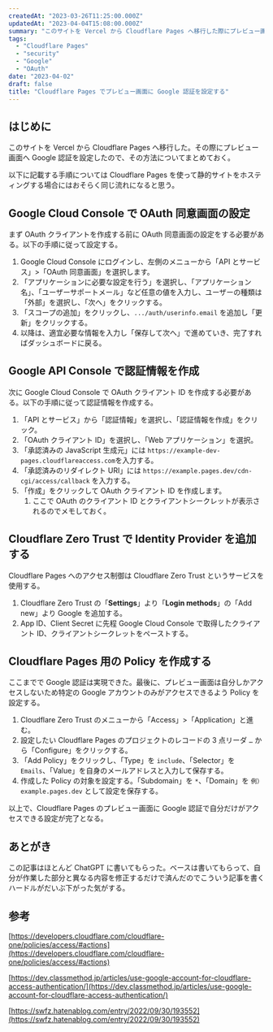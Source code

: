 ```yaml
---
createdAt: "2023-03-26T11:25:00.000Z"
updatedAt: "2023-04-04T15:08:00.000Z"
summary: "このサイトを Vercel から Cloudflare Pages へ移行した際にプレビュー画面へ Google 認証を設定した。その方法についてまとめる。"
tags:
  - "Cloudflare Pages"
  - "security"
  - "Google"
  - "OAuth"
date: "2023-04-02"
draft: false
title: "Cloudflare Pages でプレビュー画面に Google 認証を設定する"
---
```


## はじめに

このサイトを Vercel から Cloudflare Pages へ移行した。その際にプレビュー画面へ Google 認証を設定したので、その方法についてまとめておく。

以下に記載する手順については Cloudflare Pages を使って静的サイトをホスティングする場合にはおそらく同じ流れになると思う。

## Google Cloud Console で OAuth 同意画面の設定

まず OAuth クライアントを作成する前に OAuth 同意画面の設定をする必要がある。以下の手順に従って設定する。

1. Google Cloud Console にログインし、左側のメニューから「API とサービス」>「OAuth 同意画面」を選択します。
2. 「アプリケーションに必要な設定を行う」を選択し、「アプリケーション名」、「ユーザーサポートメール」など任意の値を入力し、ユーザーの種類は「外部」を選択し、「次へ」をクリックする。
3. 「スコープの追加」をクリックし、`.../auth/userinfo.email` を追加し「更新」をクリックする。
4. 以降は、適宜必要な情報を入力し「保存して次へ」で進めていき、完了すればダッシュボードに戻る。

## **Google API Console で認証情報を作成**

次に Google Cloud Console で OAuth クライアント ID を作成する必要がある。以下の手順に従って認証情報を作成する。

1. 「API とサービス」から「認証情報」を選択し、「認証情報を作成」をクリック。
2. 「OAuth クライアント ID」を選択し、「Web アプリケーション」を選択。
3. 「承認済みの JavaScript 生成元」には `https://example-dev-pages.cloudflareaccess.com`を入力する。
4. 「承認済みのリダイレクト URI」には `https://example.pages.dev/cdn-cgi/access/callback` を入力する。
5. 「作成」をクリックして OAuth クライアント ID を作成します。
   1. ここで OAuth のクライアント ID とクライアントシークレットが表示されるのでメモしておく。

## **Cloudflare Zero Trust で Identity Provider を追加する**

Cloudflare Pages へのアクセス制御は Cloudflare Zero Trust というサービスを使用する。

1. Cloudflare Zero Trust の「**Settings**」より「**Login methods**」の「Add new」より Google を追加する。
2. App ID、Client Secret に先程 Google Cloud Console で取得したクライアント ID、クライアントシークレットをペーストする。

## **Cloudflare Pages 用の Policy を作成する**

ここまでで Google 認証は実現できた。最後に、プレビュー画面は自分しかアクセスしないため特定の Google アカウントのみがアクセスできるよう Policy を設定する。

1. Cloudflare Zero Trust のメニューから「Access」>「Application」と進む。
2. 設定したい Cloudflare Pages のプロジェクトのレコードの 3 点リーダ `…` から「Configure」をクリックする。
3. 「Add Policy」をクリックし、「Type」を `include`、「Selector」を `Emails`、「Value」を自身のメールアドレスと入力して保存する。
4. 作成した Policy の対象を設定する。「Subdomain」を `*`、「Domain」を `例） example.pages.dev` として設定を保存する。

以上で、Cloudflare Pages のプレビュー画面に Google 認証で自分だけがアクセスできる設定が完了となる。

## あとがき

この記事はほとんど ChatGPT に書いてもらった。ベースは書いてもらって、自分が作業した部分と異なる内容を修正するだけで済んだのでこういう記事を書くハードルがだいぶ下がった気がする。

## 参考

[https://developers.cloudflare.com/cloudflare-one/policies/access/#actions](https://developers.cloudflare.com/cloudflare-one/policies/access/#actions)

[https://dev.classmethod.jp/articles/use-google-account-for-cloudflare-access-authentication/](https://dev.classmethod.jp/articles/use-google-account-for-cloudflare-access-authentication/)

[https://swfz.hatenablog.com/entry/2022/09/30/193552](https://swfz.hatenablog.com/entry/2022/09/30/193552)
